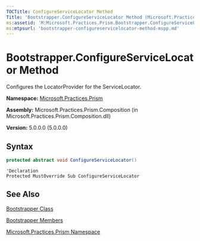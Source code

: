 ```yaml
---
TOCTitle: ConfigureServiceLocator Method
Title: 'Bootstrapper.ConfigureServiceLocator Method (Microsoft.Practices.Prism)'
ms:assetid: 'M:Microsoft.Practices.Prism.Bootstrapper.ConfigureServiceLocator'
ms:mtpsurl: 'bootstrapper-configureservicelocator-method-mspp.md'
---
```



# Bootstrapper.ConfigureServiceLocator Method

Configures the LocatorProvider for the ServiceLocator.

**Namespace:** [Microsoft.Practices.Prism](/patterns-practices/reference/mspp-namespace)

**Assembly:** Microsoft.Practices.Prism.Composition (in Microsoft.Practices.Prism.Composition.dll)

**Version:** 5.0.0.0 (5.0.0.0)

## Syntax

```C#
protected abstract void ConfigureServiceLocator()
```

```VB
'Declaration
Protected MustOverride Sub ConfigureServiceLocator
```

## See Also

[Bootstrapper Class](/patterns-practices/reference/bootstrapper-class-mspp)

[Bootstrapper Members](/patterns-practices/reference/bootstrapper-members-mspp)

[Microsoft.Practices.Prism Namespace](/patterns-practices/reference/mspp-namespace)
